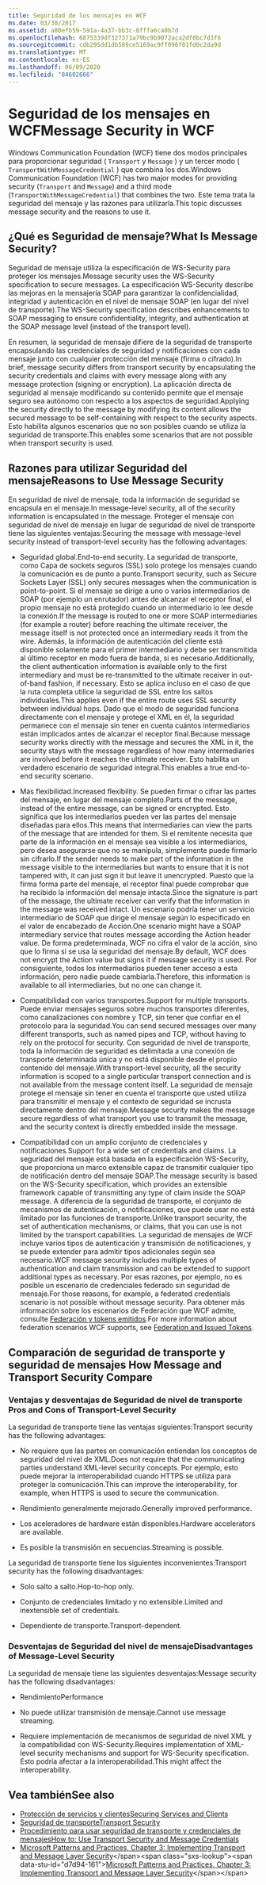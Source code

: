 ```yaml
---
title: Seguridad de los mensajes en WCF
ms.date: 03/30/2017
ms.assetid: a80efb59-591a-4a37-bb3c-8fffa6ca0b7d
ms.openlocfilehash: 6875339df327371a79bc9b9072aca2df0bc7d3f6
ms.sourcegitcommit: cdb295dd1db589ce5169ac9ff096f01fd0c2da9d
ms.translationtype: MT
ms.contentlocale: es-ES
ms.lasthandoff: 06/09/2020
ms.locfileid: "84602666"
---
```

# <a name="message-security-in-wcf"></a><span data-ttu-id="d7d94-102">Seguridad de los mensajes en WCF</span><span class="sxs-lookup"><span data-stu-id="d7d94-102">Message Security in WCF</span></span>

<span data-ttu-id="d7d94-103">Windows Communication Foundation (WCF) tiene dos modos principales para proporcionar seguridad ( `Transport` y `Message` ) y un tercer modo ( `TransportWithMessageCredential` ) que combina los dos.</span><span class="sxs-lookup"><span data-stu-id="d7d94-103">Windows Communication Foundation (WCF) has two major modes for providing security (`Transport` and `Message`) and a third mode (`TransportWithMessageCredential`) that combines the two.</span></span> <span data-ttu-id="d7d94-104">Este tema trata la seguridad del mensaje y las razones para utilizarla.</span><span class="sxs-lookup"><span data-stu-id="d7d94-104">This topic discusses message security and the reasons to use it.</span></span>

## <a name="what-is-message-security"></a><span data-ttu-id="d7d94-105">¿Qué es Seguridad de mensaje?</span><span class="sxs-lookup"><span data-stu-id="d7d94-105">What Is Message Security?</span></span>

<span data-ttu-id="d7d94-106">Seguridad de mensaje utiliza la especificación de  WS-Security para proteger los mensajes.</span><span class="sxs-lookup"><span data-stu-id="d7d94-106">Message security uses the WS-Security specification to secure messages.</span></span> <span data-ttu-id="d7d94-107">La especificación WS-Security describe las mejoras en la mensajería SOAP para garantizar la confidencialidad, integridad y autenticación en el nivel de mensaje SOAP (en lugar del nivel de transporte).</span><span class="sxs-lookup"><span data-stu-id="d7d94-107">The WS-Security specification describes enhancements to SOAP messaging to ensure confidentiality, integrity, and authentication at the SOAP message level (instead of the transport level).</span></span>

<span data-ttu-id="d7d94-108">En resumen, la seguridad de mensaje difiere de la seguridad de transporte encapsulando las credenciales de seguridad y notificaciones con cada mensaje junto con cualquier protección del mensaje (firma o cifrado).</span><span class="sxs-lookup"><span data-stu-id="d7d94-108">In brief, message security differs from transport security by encapsulating the security credentials and claims with every message along with any message protection (signing or encryption).</span></span> <span data-ttu-id="d7d94-109">La aplicación directa de seguridad al mensaje modificando su contenido permite que el mensaje seguro sea autónomo con respecto a los aspectos de seguridad.</span><span class="sxs-lookup"><span data-stu-id="d7d94-109">Applying the security directly to the message by modifying its content allows the secured message to be self-containing with respect to the security aspects.</span></span> <span data-ttu-id="d7d94-110">Esto habilita algunos escenarios que no son posibles cuando se utiliza la seguridad de transporte.</span><span class="sxs-lookup"><span data-stu-id="d7d94-110">This enables some scenarios that are not possible when transport security is used.</span></span>

## <a name="reasons-to-use-message-security"></a><span data-ttu-id="d7d94-111">Razones para utilizar Seguridad del mensaje</span><span class="sxs-lookup"><span data-stu-id="d7d94-111">Reasons to Use Message Security</span></span>

<span data-ttu-id="d7d94-112">En seguridad de nivel de mensaje, toda la información de seguridad se encapsula en el mensaje.</span><span class="sxs-lookup"><span data-stu-id="d7d94-112">In message-level security, all of the security information is encapsulated in the message.</span></span> <span data-ttu-id="d7d94-113">Proteger el mensaje con seguridad de nivel de mensaje en lugar de seguridad de nivel de transporte tiene las siguientes ventajas:</span><span class="sxs-lookup"><span data-stu-id="d7d94-113">Securing the message with message-level security instead of transport-level security has the following advantages:</span></span>

- <span data-ttu-id="d7d94-114">Seguridad global.</span><span class="sxs-lookup"><span data-stu-id="d7d94-114">End-to-end security.</span></span> <span data-ttu-id="d7d94-115">La seguridad de transporte, como Capa de sockets seguros (SSL) solo protege los mensajes cuando la comunicación es de punto a punto.</span><span class="sxs-lookup"><span data-stu-id="d7d94-115">Transport security, such as Secure Sockets Layer (SSL) only secures messages when the communication is point-to-point.</span></span> <span data-ttu-id="d7d94-116">Si el mensaje se dirige a uno o varios intermediarios de SOAP (por ejemplo un enrutador) antes de alcanzar el receptor final, el propio mensaje no está protegido cuando un intermediario lo lee desde la conexión.</span><span class="sxs-lookup"><span data-stu-id="d7d94-116">If the message is routed to one or more SOAP intermediaries (for example a router) before reaching the ultimate receiver, the message itself is not protected once an intermediary reads it from the wire.</span></span> <span data-ttu-id="d7d94-117">Además, la información de autenticación del cliente está disponible solamente para el primer intermediario y debe ser transmitida al último receptor en modo fuera de banda, si es necesario.</span><span class="sxs-lookup"><span data-stu-id="d7d94-117">Additionally, the client authentication information is available only to the first intermediary and must be re-transmitted to the ultimate receiver in out-of-band fashion, if necessary.</span></span> <span data-ttu-id="d7d94-118">Esto se aplica incluso en el caso de que la ruta completa utilice la seguridad de SSL entre los saltos individuales.</span><span class="sxs-lookup"><span data-stu-id="d7d94-118">This applies even if the entire route uses SSL security between individual hops.</span></span> <span data-ttu-id="d7d94-119">Dado que el modo de seguridad funciona directamente con el mensaje y protege el XML en él, la seguridad permanece con el mensaje sin tener en cuenta cuántos intermediarios están implicados antes de alcanzar el receptor final.</span><span class="sxs-lookup"><span data-stu-id="d7d94-119">Because message security works directly with the message and secures the XML in it, the security stays with the message regardless of how many intermediaries are involved before it reaches the ultimate receiver.</span></span> <span data-ttu-id="d7d94-120">Esto habilita un verdadero escenario de seguridad integral.</span><span class="sxs-lookup"><span data-stu-id="d7d94-120">This enables a true end-to-end security scenario.</span></span>

- <span data-ttu-id="d7d94-121">Más flexibilidad.</span><span class="sxs-lookup"><span data-stu-id="d7d94-121">Increased flexibility.</span></span> <span data-ttu-id="d7d94-122">Se pueden firmar o cifrar las partes del mensaje, en lugar del mensaje completo.</span><span class="sxs-lookup"><span data-stu-id="d7d94-122">Parts of the message, instead of the entire message, can be signed or encrypted.</span></span> <span data-ttu-id="d7d94-123">Esto significa que los intermediarios pueden ver las partes del mensaje diseñadas para ellos.</span><span class="sxs-lookup"><span data-stu-id="d7d94-123">This means that intermediaries can view the parts of the message that are intended for them.</span></span> <span data-ttu-id="d7d94-124">Si el remitente necesita que parte de la información en el mensaje sea visible a los intermediarios, pero desea asegurarse que no se manipula, simplemente puede firmarlo sin cifrarlo.</span><span class="sxs-lookup"><span data-stu-id="d7d94-124">If the sender needs to make part of the information in the message visible to the intermediaries but wants to ensure that it is not tampered with, it can just sign it but leave it unencrypted.</span></span> <span data-ttu-id="d7d94-125">Puesto que la firma forma parte del mensaje, el receptor final puede comprobar que ha recibido la información del mensaje intacta.</span><span class="sxs-lookup"><span data-stu-id="d7d94-125">Since the signature is part of the message, the ultimate receiver can verify that the information in the message was received intact.</span></span> <span data-ttu-id="d7d94-126">Un escenario podría tener un servicio intermediario de SOAP que dirige el mensaje según lo especificado en el valor de encabezado de Acción.</span><span class="sxs-lookup"><span data-stu-id="d7d94-126">One scenario might have a SOAP intermediary service that routes message according the Action header value.</span></span> <span data-ttu-id="d7d94-127">De forma predeterminada, WCF no cifra el valor de la acción, sino que lo firma si se usa la seguridad del mensaje.</span><span class="sxs-lookup"><span data-stu-id="d7d94-127">By default, WCF does not encrypt the Action value but signs it if message security is used.</span></span> <span data-ttu-id="d7d94-128">Por consiguiente, todos los intermediarios pueden tener acceso a esta información, pero nadie puede cambiarla.</span><span class="sxs-lookup"><span data-stu-id="d7d94-128">Therefore, this information is available to all intermediaries, but no one can change it.</span></span>

- <span data-ttu-id="d7d94-129">Compatibilidad con varios transportes.</span><span class="sxs-lookup"><span data-stu-id="d7d94-129">Support for multiple transports.</span></span> <span data-ttu-id="d7d94-130">Puede enviar mensajes seguros sobre muchos transportes diferentes, como canalizaciones con nombre y TCP, sin tener que confiar en el protocolo para la seguridad.</span><span class="sxs-lookup"><span data-stu-id="d7d94-130">You can send secured messages over many different transports, such as named pipes and TCP, without having to rely on the protocol for security.</span></span> <span data-ttu-id="d7d94-131">Con seguridad de nivel de transporte, toda la información de seguridad es delimitada a una conexión de transporte determinada única y no está disponible desde el propio contenido del mensaje.</span><span class="sxs-lookup"><span data-stu-id="d7d94-131">With transport-level security, all the security information is scoped to a single particular transport connection and is not available from the message content itself.</span></span> <span data-ttu-id="d7d94-132">La seguridad de mensaje protege el mensaje sin tener en cuenta el transporte que usted utiliza para transmitir el mensaje y el contexto de seguridad se incrusta directamente dentro del mensaje.</span><span class="sxs-lookup"><span data-stu-id="d7d94-132">Message security makes the message secure regardless of what transport you use to transmit the message, and the security context is directly embedded inside the message.</span></span>

- <span data-ttu-id="d7d94-133">Compatibilidad con un amplio conjunto de credenciales y notificaciones.</span><span class="sxs-lookup"><span data-stu-id="d7d94-133">Support for a wide set of credentials and claims.</span></span> <span data-ttu-id="d7d94-134">La seguridad del mensaje está basada en la especificación WS-Security, que proporciona un marco extensible capaz de transmitir cualquier tipo de notificación dentro del mensaje SOAP.</span><span class="sxs-lookup"><span data-stu-id="d7d94-134">The message security is based on the WS-Security specification, which provides an extensible framework capable of transmitting any type of claim inside the SOAP message.</span></span> <span data-ttu-id="d7d94-135">A diferencia de la seguridad de transporte, el conjunto de mecanismos de autenticación, o notificaciones, que puede usar no está limitado por las funciones de transporte.</span><span class="sxs-lookup"><span data-stu-id="d7d94-135">Unlike transport security, the set of authentication mechanisms, or claims, that you can use is not limited by the transport capabilities.</span></span> <span data-ttu-id="d7d94-136">La seguridad de mensajes de WCF incluye varios tipos de autenticación y transmisión de notificaciones, y se puede extender para admitir tipos adicionales según sea necesario.</span><span class="sxs-lookup"><span data-stu-id="d7d94-136">WCF message security includes multiple types of authentication and claim transmission and can be extended to support additional types as necessary.</span></span> <span data-ttu-id="d7d94-137">Por esas razones, por ejemplo, no es posible un escenario de credenciales federado sin seguridad de mensaje.</span><span class="sxs-lookup"><span data-stu-id="d7d94-137">For those reasons, for example, a federated credentials scenario is not possible without message security.</span></span> <span data-ttu-id="d7d94-138">Para obtener más información sobre los escenarios de Federación que WCF admite, consulte [Federación y tokens emitidos](federation-and-issued-tokens.md).</span><span class="sxs-lookup"><span data-stu-id="d7d94-138">For more information about federation scenarios WCF supports, see [Federation and Issued Tokens](federation-and-issued-tokens.md).</span></span>

## <a name="how-message-and-transport-security-compare"></a><span data-ttu-id="d7d94-139">Comparación de seguridad de transporte y seguridad de mensajes </span><span class="sxs-lookup"><span data-stu-id="d7d94-139">How Message and Transport Security Compare</span></span>

### <a name="pros-and-cons-of-transport-level-security"></a><span data-ttu-id="d7d94-140">Ventajas y desventajas de Seguridad de nivel de transporte </span><span class="sxs-lookup"><span data-stu-id="d7d94-140">Pros and Cons of Transport-Level Security</span></span>

<span data-ttu-id="d7d94-141">La seguridad de transporte tiene las ventajas siguientes:</span><span class="sxs-lookup"><span data-stu-id="d7d94-141">Transport security has the following advantages:</span></span>

- <span data-ttu-id="d7d94-142">No requiere que las partes en comunicación entiendan los conceptos de seguridad del nivel de XML.</span><span class="sxs-lookup"><span data-stu-id="d7d94-142">Does not require that the communicating parties understand XML-level security concepts.</span></span> <span data-ttu-id="d7d94-143">Por ejemplo, esto puede mejorar la interoperabilidad cuando HTTPS se utiliza para proteger la comunicación.</span><span class="sxs-lookup"><span data-stu-id="d7d94-143">This can improve the interoperability, for example, when HTTPS is used to secure the communication.</span></span>

- <span data-ttu-id="d7d94-144">Rendimiento generalmente mejorado.</span><span class="sxs-lookup"><span data-stu-id="d7d94-144">Generally improved performance.</span></span>

- <span data-ttu-id="d7d94-145">Los aceleradores de hardware están disponibles.</span><span class="sxs-lookup"><span data-stu-id="d7d94-145">Hardware accelerators are available.</span></span>

- <span data-ttu-id="d7d94-146">Es posible la transmisión en secuencias.</span><span class="sxs-lookup"><span data-stu-id="d7d94-146">Streaming is possible.</span></span>

 <span data-ttu-id="d7d94-147">La seguridad de transporte tiene los siguientes inconvenientes:</span><span class="sxs-lookup"><span data-stu-id="d7d94-147">Transport security has the following disadvantages:</span></span>

- <span data-ttu-id="d7d94-148">Solo salto a salto.</span><span class="sxs-lookup"><span data-stu-id="d7d94-148">Hop-to-hop only.</span></span>

- <span data-ttu-id="d7d94-149">Conjunto de credenciales limitado y no extensible.</span><span class="sxs-lookup"><span data-stu-id="d7d94-149">Limited and inextensible set of credentials.</span></span>

- <span data-ttu-id="d7d94-150">Dependiente de transporte.</span><span class="sxs-lookup"><span data-stu-id="d7d94-150">Transport-dependent.</span></span>

### <a name="disadvantages-of-message-level-security"></a><span data-ttu-id="d7d94-151">Desventajas de Seguridad del nivel de mensaje</span><span class="sxs-lookup"><span data-stu-id="d7d94-151">Disadvantages of Message-Level Security</span></span>

<span data-ttu-id="d7d94-152">La seguridad de mensaje tiene las siguientes desventajas:</span><span class="sxs-lookup"><span data-stu-id="d7d94-152">Message security has the following disadvantages:</span></span>

- <span data-ttu-id="d7d94-153">Rendimiento</span><span class="sxs-lookup"><span data-stu-id="d7d94-153">Performance</span></span>

- <span data-ttu-id="d7d94-154">No puede utilizar transmisión de mensaje.</span><span class="sxs-lookup"><span data-stu-id="d7d94-154">Cannot use message streaming.</span></span>

- <span data-ttu-id="d7d94-155">Requiere implementación de mecanismos de seguridad de nivel XML y la compatibilidad con WS-Security.</span><span class="sxs-lookup"><span data-stu-id="d7d94-155">Requires implementation of XML-level security mechanisms and support for WS-Security specification.</span></span> <span data-ttu-id="d7d94-156">Esto podría afectar a la interoperabilidad.</span><span class="sxs-lookup"><span data-stu-id="d7d94-156">This might affect the interoperability.</span></span>

## <a name="see-also"></a><span data-ttu-id="d7d94-157">Vea también</span><span class="sxs-lookup"><span data-stu-id="d7d94-157">See also</span></span>

- [<span data-ttu-id="d7d94-158">Protección de servicios y clientes</span><span class="sxs-lookup"><span data-stu-id="d7d94-158">Securing Services and Clients</span></span>](securing-services-and-clients.md)
- [<span data-ttu-id="d7d94-159">Seguridad de transporte</span><span class="sxs-lookup"><span data-stu-id="d7d94-159">Transport Security</span></span>](transport-security.md)
- [<span data-ttu-id="d7d94-160">Procedimiento para usar seguridad de transporte y credenciales de mensajes</span><span class="sxs-lookup"><span data-stu-id="d7d94-160">How to: Use Transport Security and Message Credentials</span></span>](how-to-use-transport-security-and-message-credentials.md)
- <span data-ttu-id="d7d94-161">[Microsoft Patterns and Practices, Chapter 3: Implementing Transport and Message Layer Security](https://docs.microsoft.com/previous-versions/msp-n-p/ff647370(v=pandp.10))</span><span class="sxs-lookup"><span data-stu-id="d7d94-161">[Microsoft Patterns and Practices, Chapter 3: Implementing Transport and Message Layer Security](https://docs.microsoft.com/previous-versions/msp-n-p/ff647370(v=pandp.10))</span></span>
